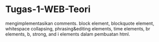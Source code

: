 # Tugas-1-WEB-Teori
mengimplementasikan comments. block element, blockquote element, whitespace collapsing, phrasing&amp;editing elements, time elements, br elements, b, strong, and i elements dalam pembuatan html.
